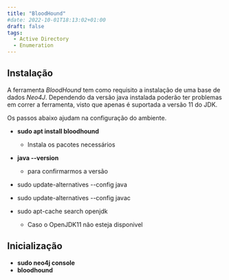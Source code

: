 ```yaml
---
title: "BloodHound"
#date: 2022-10-01T18:13:02+01:00
draft: false
tags:
  - Active Directory
  - Enumeration
---
```


## Instalação

A ferramenta _BloodHound_ tem como requisito a instalação de uma base de dados _Neo4J_. Dependendo da versão java instalada poderão ter problemas em correr a ferramenta, visto que apenas é suportada a versão 11 do JDK.

Os passos abaixo ajudam na configuração do ambiente.

- **sudo apt install bloodhound**

  - Instala os pacotes necessários

- **java --version**

  - para confirmarmos a versão

- sudo update-alternatives --config java
- sudo update-alternatives --config javac

- sudo apt-cache search openjdk
  - Caso o OpenJDK11 não esteja disponivel

## Inicialização

- **sudo neo4j console**
- **bloodhound**
